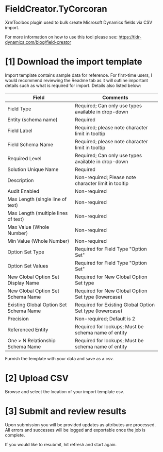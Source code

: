 # FieldCreator.TyCorcoran
XrmToolbox plugin used to bulk create Microsoft Dynamics fields via CSV import.

For more information on how to use this tool please see:
<https://tldr-dynamics.com/blog/field-creator>

# [1] Download the import template

Import template contains sample data for reference. For first-time users, I would recommend reviewing the Readme tab as it will outline important details such as what is required for import. Details also listed below:

| Field | Comments |
| --------------- | --------------- |
| Field Type | Required; Can only use types available in drop-down |
| Entity (schema name) | Required |
| Field Label | Required; please note character limit in tooltip |
| Field Schema Name | Required; please note character limit in tooltip |
| Required Level | Required; Can only use types available in drop-down |
| Solution Unique Name | Required |
| Description | Non-required; Please note character limit in tooltip |
| Audit Enabled | Non-required |
| Max Length (single line of text) | Non-required |
| Max Length (multiple lines of text) | Non-required |
| Max Value (Whole Number) | Non-required |
| Min Value (Whole Number) | Non-required |
| Option Set Type | Required for Field Type "Option Set" |
| Option Set Values | Required for Field Type "Option Set" |
| New Global Option Set Display Name | Required for New Global Option Set type |
| New Global Option Set Schema Name | Required for New Global Option Set type (lowercase) | 
| Existing Global Option Set Schema Name | Required for Existing Global Option Set type (lowercase) | 
| Precision | Non-required; Default is 2 | 
| Referenced Entity | Required for lookups; Must be schema name of entity | 
| One > N Relationship Schema Name | Required for lookups; Must be schema name of entity | 
 
Furnish the template with your data and save as a csv.

# [2] Upload CSV

Browse and select the location of your import template csv.

# [3] Submit and review results

Upon submission you will be provided updates as attributes are processed. All errors and successes will be logged and exportable once the job is complete. 

If you would like to resubmit, hit refresh and start again. 

